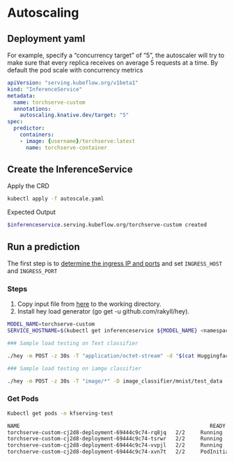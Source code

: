 # Autoscaling

## Deployment yaml

For example, specify a “concurrency target” of “5”, the autoscaler will try to make sure that every replica receives on average 5 requests at a time.
By default the pod scale with concurrency metrics

```yaml
apiVersion: "serving.kubeflow.org/v1beta1"
kind: "InferenceService"
metadata:
  name: torchserve-custom
  annotations:
    autoscaling.knative.dev/target: "5"
spec:
  predictor:
    containers:
    - image: {username}/torchserve:latest
      name: torchserve-container
```

## Create the InferenceService

Apply the CRD

```bash
kubectl apply -f autoscale.yaml
```

Expected Output

```bash
$inferenceservice.serving.kubeflow.org/torchserve-custom created
```

## Run a prediction

The first step is to [determine the ingress IP and ports](../../../README.md#determine-the-ingress-ip-and-ports) and set `INGRESS_HOST` and `INGRESS_PORT`

### Steps

1. Copy input file from [here](https://github.com/pytorch/serve/tree/master/examples/) to the working directory.
2. Install hey load generator (go get -u github.com/rakyll/hey).

```bash
MODEL_NAME=torchserve-custom
SERVICE_HOSTNAME=$(kubectl get inferenceservice ${MODEL_NAME} <namespace> -o jsonpath='{.status.url}' | cut -d "/" -f 3)

### Sample load testing on Text classifier

./hey -m POST -z 30s -T "application/octet-stream" -d "$(cat Huggingface_Transformers/Seq_classification_artifacts/sample_text.txt)" -host ${SERVICE_HOSTNAME} http://${INGRESS_HOST}:${INGRESS_PORT}/predictions/BERTSeqClassification

### Sample load testing on iamge classifier

./hey -m POST -z 30s -T "image/*" -D image_classifier/mnist/test_data -host ${SERVICE_HOSTNAME} http://${INGRESS_HOST}:${INGRESS_PORT}/predictions/mnist
```

### Get Pods

```bash
Kubectl get pods -n kfserving-test

NAME                                                             READY   STATUS        RESTARTS   AGE
torchserve-custom-cj2d8-deployment-69444c9c74-rq8jq   2/2     Running       0          50m
torchserve-custom-cj2d8-deployment-69444c9c74-tsrwr   2/2     Running       0          113s
torchserve-custom-cj2d8-deployment-69444c9c74-vvpjl   2/2     Running       0          109s
torchserve-custom-cj2d8-deployment-69444c9c74-xvn7t   2/2     PodInitializing   0          103s
```
